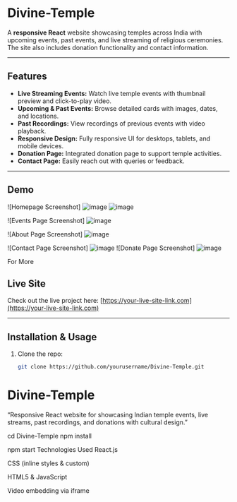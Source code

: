 # Divine-Temple

A **responsive React** website showcasing temples across India with upcoming events, past events, and live streaming of religious ceremonies. The site also includes donation functionality and contact information.

---

## Features

- **Live Streaming Events:** Watch live temple events with thumbnail preview and click-to-play video.
- **Upcoming & Past Events:** Browse detailed cards with images, dates, and locations.
- **Past Recordings:** View recordings of previous events with video playback.
- **Responsive Design:** Fully responsive UI for desktops, tablets, and mobile devices.
- **Donation Page:** Integrated donation page to support temple activities.
- **Contact Page:** Easily reach out with queries or feedback.

---

## Demo

![Homepage Screenshot]
![image](https://github.com/user-attachments/assets/d4ef2f57-4fad-4c91-981e-c460a19d98ca)
![image](https://github.com/user-attachments/assets/4cd9f413-334c-4b22-891b-aceffa497bf5)

![Events Page Screenshot]
![image](https://github.com/user-attachments/assets/ee54d67d-0c10-46aa-b508-9eddf0782dbe)




![About Page Screenshot]
![image](https://github.com/user-attachments/assets/bb35d52e-25e4-4699-a248-d231416eea93)


![Contact Page Screenshot]
![image](https://github.com/user-attachments/assets/9d6e4313-8688-4e07-bd77-30638671e9e4)
![Donate Page Screenshot]
![image](https://github.com/user-attachments/assets/ffec2b38-d035-4338-a815-e39e3f0c8c96)

For More
## Live Site

Check out the live project here: [https://your-live-site-link.com](https://your-live-site-link.com)

---

## Installation & Usage

1. Clone the repo:  
   ```bash
   git clone https://github.com/yourusername/Divine-Temple.git
# Divine-Temple
“Responsive React website for showcasing Indian temple events, live streams, past recordings, and donations with cultural design.”

cd Divine-Temple
npm install

npm start
Technologies Used
React.js

CSS (inline styles & custom)

HTML5 & JavaScript

Video embedding via iframe
